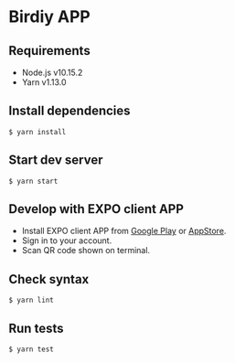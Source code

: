 # Birdiy APP

## Requirements

* Node.js v10.15.2
* Yarn v1.13.0

## Install dependencies

```shell
$ yarn install
```

## Start dev server

```shell
$ yarn start
```

## Develop with EXPO client APP

* Install EXPO client APP from [Google Play](https://play.google.com/store/apps/details?id=host.exp.exponent&referrer=www) or [AppStore](https://itunes.apple.com/app/apple-store/id982107779).
* Sign in to your account.
* Scan QR code shown on terminal.

## Check syntax

```shell
$ yarn lint
```

## Run tests

```shell
$ yarn test
```
